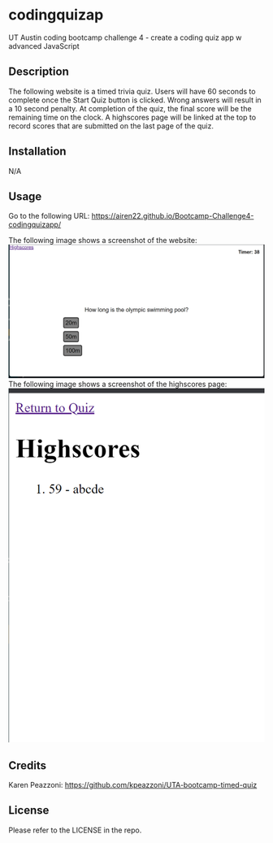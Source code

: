 # codingquizap
UT Austin coding bootcamp challenge 4 - create a coding quiz app w advanced JavaScript


## Description

The following website is a timed trivia quiz. Users will have 60 seconds to complete once the Start Quiz button is clicked. Wrong answers will result in a 10 second penalty. At completion of the quiz, the final score will be the remaining time on the clock. A highscores page will be linked at the top to record scores that are submitted on the last page of the quiz.

## Installation

N/A

## Usage

Go to the following URL:
https://airen22.github.io/Bootcamp-Challenge4-codingquizapp/

The following image shows a screenshot of the website: <img src = "./assets/images/image1.png">
The following image shows a screenshot of the highscores page: <img src = "./assets\images\image2.png">

## Credits

Karen Peazzoni: https://github.com/kpeazzoni/UTA-bootcamp-timed-quiz


## License

Please refer to the LICENSE in the repo.